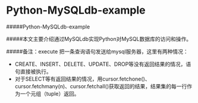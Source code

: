 Python-MySQLdb-example
======================

#####Python-MySQLdb-example

#####本文主要介绍通过MySQLdb实现Python对MySQL数据库的访问和操作。

#####备注：execute 把一条查询语句发送给mysql服务器，这里有两种情况：
- CREATE、INSERT、DELETE、UPDATE、DROP等没有返回结果的情况，语句直接被执行。
- 对于SELECT等有返回结果的情况，用cursor.fetchone()、cursor.fetchmany(n)、cursor.fetchall()获取返回的结果，结果集的每一行作为一个元组（tuple）返回。
